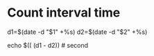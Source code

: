 Count interval time 
=====================

d1=$(date -d "$1" +%s)
d2=$(date -d "$2" +%s)

echo $(( (d1 - d2))   # second
